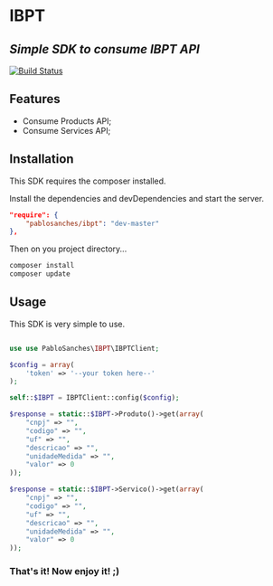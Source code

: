 # IBPT
## _Simple SDK to consume IBPT API_

[![Build Status](https://travis-ci.org/joemccann/dillinger.svg?branch=master)](https://travis-ci.org/joemccann/dillinger)

## Features

- Consume Products API;
- Consume Services API;

## Installation

This SDK requires the composer installed.

Install the dependencies and devDependencies and start the server.

```json
"require": {
    "pablosanches/ibpt": "dev-master"
},
```

Then on you project directory...

```sh
composer install
composer update
```

## Usage

This SDK is very simple to use.
```php

use use PabloSanches\IBPT\IBPTClient;

$config = array(
    'token' => '--your token here--'
);

self::$IBPT = IBPTClient::config($config);

$response = static::$IBPT->Produto()->get(array(
    "cnpj" => "",
    "codigo" => "",
    "uf" => "",
    "descricao" => "",
    "unidadeMedida" => "",
    "valor" => 0
));

$response = static::$IBPT->Servico()->get(array(
    "cnpj" => "",
    "codigo" => "",
    "uf" => "",
    "descricao" => "",
    "unidadeMedida" => "",
    "valor" => 0
));
```

### That's it! Now enjoy it! ;)